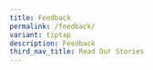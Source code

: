 ```yaml
---
title: Feedback
permalink: /feedback/
variant: tiptap
description: Feedback
third_nav_title: Read Our Stories
---
```

